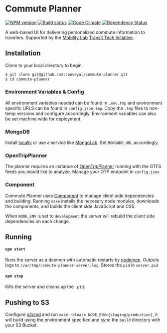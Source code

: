 # Commute Planner

[![NPM version][npm-image]][npm-url]
[![Build status][travis-image]][travis-url]
[![Code Climate][code-climate-image]][code-climate-url]
[![Dependency Status][david-image]][david-url]

[npm-image]: https://img.shields.io/npm/v/otp-profile-score.svg?style=flat-square
[npm-url]: https://npmjs.org/package/otp-profile-score
[travis-image]: https://img.shields.io/travis/conveyal/otp-profile-score.svg?style=flat-square
[travis-url]: https://travis-ci.org/conveyal/otp-profile-score
[code-climate-image]: http://img.shields.io/codeclimate/github/conveyal/commute-planner.svg?style=flat-square
[code-climate-url]: https://codeclimate.com/github/conveyal/commute-planner
[david-image]: http://img.shields.io/david/conveyal/otp-profile-score.svg?style=flat-square
[david-url]: https://david-dm.org/conveyal/otp-profile-score

A web-based UI for delivering personalized commute information to travelers. Supported by the [Mobility Lab](http://mobilitylab.org/) [Transit Tech Initiative](http://mobilitylab.org/tech/transit-tech-initiative/).

## Installation

Clone to your local directory to begin.

```bash
$ git clone git@github.com:conveyal/commute-planner.git
$ cd commute-planner
```

### Environment Variables & Config

All environment variables needed can be found in `.env.tmp` and environment specific URLS can be found in `config.json.tmp`. Copy the `.tmp` files to non-temp versions and configure accordingly. Environment variables can also be set machine wide for deployment.

### MongoDB

Install [locally](http://www.mongodb.org/downloads) or use a service like [MongoLab](https://mongolab.com/welcome/). Set `MONGODB_URL` accordingly.

### OpenTripPlanner

The planner requires an instance of [OpenTripPlanner](http://opentripplanner.com) running with the GTFS feeds you would like to analyze. Manage your OTP endpoint in `config.json`.

### Component

Commute Planner uses [Component](https://github.com/component) to manage client side dependencies and building. Running `make` installs the necesary node modules, downloads the components, and builds the client side JavaScript and CSS.

When `NODE_ENV` is set to `development` the server will rebuild the client side dependencies on each change.

## Running

#### `npm start`

Runs the server as a daemon with automatic restarts by [nodemon](http://nodemon.io/). Outputs logs to `/var/tmp/commute-planner-server.log`. Stores the `pid` in `server.pid`

#### `npm stop`

Kills the server and cleans up the `.pid`.

## Pushing to S3

Configure [s3cmd](http://s3tools.org/s3cmd) and run `make release NODE_ENV={staging|production}`, it will build using the environment specified and sync the `build` directory with your S3 Bucket.
